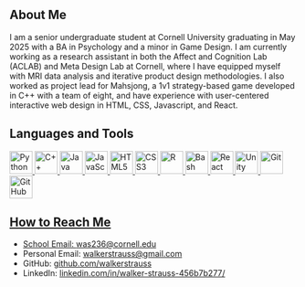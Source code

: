 <!--
**walkerstrauss/walkerstrauss** is a ✨ _special_ ✨ repository because its `README.md` (this file) appears on your GitHub profile.

Here are some ideas to get you started:

- 🔭 I’m currently working on ...
- 🌱 I’m currently learning ...
- 👯 I’m looking to collaborate on ...
- 🤔 I’m looking for help with ...
- 💬 Ask me about ...
- 📫 How to reach me: ...
- 😄 Pronouns: ...
- ⚡ Fun fact: ...
-->
## About Me
I am a senior undergraduate student at Cornell University graduating in May 2025 with a BA in Psychology and a minor in Game Design. I am currently working as a research assistant in both the Affect and Cognition Lab (ACLAB) and Meta Design Lab at Cornell, where I have equipped myself with MRI data analysis and iterative product design methodologies. I also worked as project lead for Mahsjong, a 1v1 strategy-based game developed in C++ with a team of eight, and have experience with user-centered interactive web design in HTML, CSS, Javascript, and React.

## Languages and Tools
<p align="left">
 <!-- Languages -->
  <a href="https://www.python.org/" target="_blank" rel="noopener noreferrer">
    <img title="Python" src="https://cdn.jsdelivr.net/gh/devicons/devicon/icons/python/python-original.svg" width="40" alt="Python"/>
  </a>
  <a href="https://isocpp.org/" target="_blank" rel="noopener noreferrer">
    <img title="C++" src="https://cdn.jsdelivr.net/gh/devicons/devicon/icons/cplusplus/cplusplus-original.svg" width="40" alt="C++"/>
  </a>
  <a href="https://www.java.com/" target="_blank" rel="noopener noreferrer">
    <img title="Java" src="https://cdn.jsdelivr.net/gh/devicons/devicon/icons/java/java-original.svg" width="40" alt="Java"/>
  </a>
  <a href="https://developer.mozilla.org/en-US/docs/Web/JavaScript" target="_blank" rel="noopener noreferrer">
    <img title="JavaScript" src="https://cdn.jsdelivr.net/gh/devicons/devicon/icons/javascript/javascript-original.svg" width="40" alt="JavaScript"/>
  </a>
  <a href="https://developer.mozilla.org/en-US/docs/Web/HTML" target="_blank" rel="noopener noreferrer">
    <img title="HTML5" src="https://cdn.jsdelivr.net/gh/devicons/devicon/icons/html5/html5-original.svg" width="40" alt="HTML5"/>
  </a>
  <a href="https://developer.mozilla.org/en-US/docs/Web/CSS" target="_blank" rel="noopener noreferrer">
    <img title="CSS3" src="https://cdn.jsdelivr.net/gh/devicons/devicon/icons/css3/css3-original.svg" width="40" alt="CSS3"/>
  </a>
  <a href="https://www.r-project.org/" target="_blank" rel="noopener noreferrer">
    <img title="R" src="https://cdn.jsdelivr.net/gh/devicons/devicon/icons/r/r-original.svg" width="40" alt="R"/>
  </a>
  <a href="https://www.gnu.org/software/bash/" target="_blank" rel="noopener noreferrer">
    <img title="Bash" src="https://cdn.jsdelivr.net/gh/devicons/devicon/icons/bash/bash-original.svg" width="40" alt="Bash"/>
  </a>

  <!-- Tools -->
  <a href="https://reactjs.org/" target="_blank" rel="noopener noreferrer">
    <img title="React" src="https://cdn.jsdelivr.net/gh/devicons/devicon/icons/react/react-original.svg" width="40" alt="React"/>
  </a>
  <a href="https://unity.com/" target="_blank" rel="noopener noreferrer">
    <img title="Unity" src="https://cdn.jsdelivr.net/gh/devicons/devicon/icons/unity/unity-original.svg" width="40" alt="Unity"/>
  </a>
  <a href="https://git-scm.com/" target="_blank" rel="noopener noreferrer">
    <img title="Git" src="https://cdn.jsdelivr.net/gh/devicons/devicon/icons/git/git-original.svg" width="40" alt="Git"/>
  </a>
  <a href="https://github.com/" target="_blank" rel="noopener noreferrer">
    <img title="GitHub" src="https://cdn.jsdelivr.net/gh/devicons/devicon/icons/github/github-original.svg" width="40" alt="GitHub"/>
</p>

## How to Reach Me 
- School Email: [was236@cornell.edu](mailto:was236@cornell.edu)
- Personal Email: [walkerstrauss@gmail.com](mailto:walkerstrauss@gmail.com)
- GitHub: [github.com/walkerstrauss](https://github.com/walkerstrauss)
- LinkedIn: [linkedin.com/in/walker-strauss-456b7b277/](https://www.linkedin.com/in/walker-strauss-456b7b277/)
  
<!--Skills:
- Python
- Shell scripting
- Java
- OCaml
- C++
- R
- SPSS
- HTML
- CSS
- JavaScript
- OOP
- Data Structures and Algorithms
- Game Design and Development
-->



